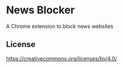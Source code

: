 # News Blocker

A Chrome extension to block news websites

## License

https://creativecommons.org/licenses/by/4.0/
